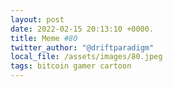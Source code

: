 ```yaml
---
layout: post
date: 2022-02-15 20:13:10 +0000.
title: Meme #80
twitter_author: "@driftparadigm"
local_file: /assets/images/80.jpeg
tags: bitcoin gamer cartoon
---
```

